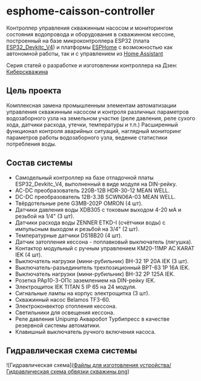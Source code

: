 # esphome-caisson-controller
Контроллер управления скважинным насосом и мониторингом состояния водопровода и оборудования в скважинном кессоне, построенный на базе микроконтроллера ESP32 (плата [ESP32_Devkitc_V4](https://docs.espressif.com/projects/esp-idf/en/stable/esp32/hw-reference/esp32/get-started-devkitc.html)) и платформы [ESPHome](https://esphome.io/) с возможностью как автономной работы, так и с управлением из [Home Assistant](https://www.home-assistant.io/)

Серия статей о разработке и изготовлении контроллера на Дзен: [Киберскважина](https://dzen.ru/suite/b5294941-1b9c-4668-a064-b185df35a200)

## Цель проекта
Комплексная замена промышленным элементам автоматизации управления скважинным насосом и контроля различных параметров водозаборного узла на земельном участке (реле давления, реле сухого хода, датчики расхода, утечки, температуры и т.п.) Расширенный функционал контроля аварийных ситуаций, наглядный мониторинг параметров работы водозаборного узла, ведение статистики потребления воды.

## Состав системы
- Самодельный контроллер на базе отладочной платы ESP32_Devkitc_V4, выполненный в виде модуля на DIN-рейку.
- AC-DC преобразователь 220В-12В HDR-30-12 MEAN WELL.
- DC-DC преобразователь 12В-3.3В SCWN06A-03 MEAN WELL.
- Твёрдотельные реле G3MB-202P OMRON (4 шт).
- Датчики давления воды XDB305 с токовым выходом 4-20 мА и резьбой на 1/4" (3 шт).
- Датчики расхода воды ZENNER ETKD-I (счётчики воды) с импульсным выходом и резьбой на 3/4" (2 шт).
- Температурные датчики DS18B20 (4 шт).
- Датчик затопления кессона - поплавковый выключатель (лягушка).
- Контактор модульный с ручным управлением КМ20-11МР AC KARAT IEK (4 шт).
- Выключатель нагрузки (мини-рубильник) ВН-32 1Р 20А IEK (3 шт).
- Выключатель-разъединитель трехпозиционный ВРТ-63 1P 16А IEK.
- Выключатель нагрузки (мини-рубильник) ВН-32 2Р 125А IEK.
- Розетка РАр10-3-ОПс заземлением на DIN-рейку IEK.
- Электрощиток IEK TITAN 5 IP 65 на 24 модуля.
- Сигнальные лампы на корпус электрощитка (3 шт).
- Скважинный насос Belamos TF3-60.
- Электроконвектор отопления кессона.
- Светильники для освещения кессона.
- Реле давления Unipump Акваробот Турбипресс в качестве резервной системы автоматики.
- Клавишный выключатель ручного включения насоса.

## Гидравлическая схема системы
![Гидравлическая схема]([Файлы для изготовления устройства/Гидравлическая схема обвязки скважины.png](https://github.com/false-coder/esphome-caisson-controller/blob/main/Файлы%20для%20изготовления%20устройства/Гидравлическая%20схема%20обвязки%20скважины.png))
